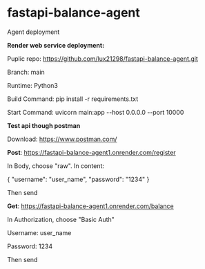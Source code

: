 # fastapi-balance-agent
Agent deployment

**Render web service deployment:** 

Puplic repo: https://github.com/lux21298/fastapi-balance-agent.git

Branch: main

Runtime: Python3

Build Command: pip install -r requirements.txt

Start Command: uvicorn main:app --host 0.0.0.0 --port 10000


**Test api though postman** 

Download: https://www.postman.com/ 

**Post**: https://fastapi-balance-agent1.onrender.com/register
  
In Body, choose "raw". In content:

{
  "username": "user_name",
  "password": "1234"
}

Then send

**Get**: https://fastapi-balance-agent1.onrender.com/balance

In Authorization, choose "Basic Auth" 

Username: user_name

Password: 1234

Then send

